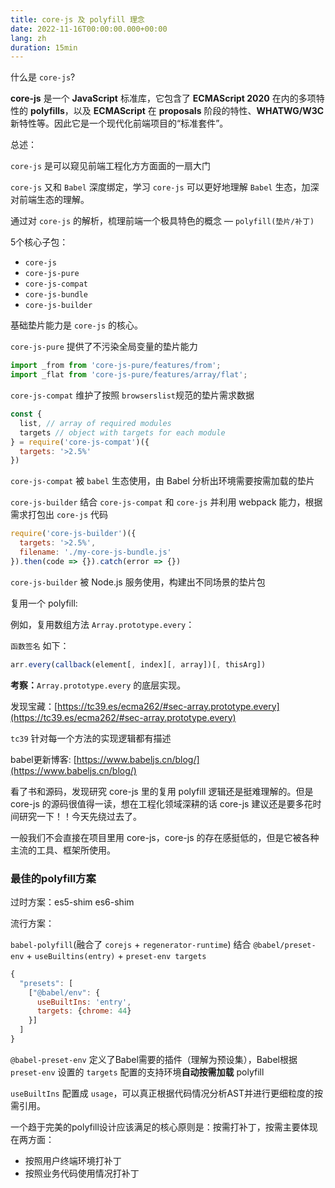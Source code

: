 ```yaml
---
title: core-js 及 polyfill 理念
date: 2022-11-16T00:00:00.000+00:00
lang: zh
duration: 15min
---
```


什么是 `core-js`?

**core-js** 是一个 **JavaScript** 标准库，它包含了 **ECMAScript 2020** 在内的多项特性的 **polyfills**，以及 **ECMAScript** 在 **proposals** 阶段的特性、**WHATWG/W3C** 新特性等。因此它是一个现代化前端项目的“标准套件”。

总述：

`core-js` 是可以窥见前端工程化方方面面的一扇大门

`core-js` 又和 `Babel` 深度绑定，学习 `core-js` 可以更好地理解 `Babel` 生态，加深对前端生态的理解。

通过对 `core-js` 的解析，梳理前端一个极具特色的概念 — `polyfill(垫片/补丁)`

5个核心子包：

- `core-js`
- `core-js-pure`
- `core-js-compat`
- `core-js-bundle`
- `core-js-builder`

基础垫片能力是 `core-js` 的核心。

`core-js-pure` 提供了不污染全局变量的垫片能力

```jsx
import _from from 'core-js-pure/features/from';
import _flat from 'core-js-pure/features/array/flat';
```

`core-js-compat` 维护了按照 `browserslist`规范的垫片需求数据

```jsx
const {
  list, // array of required modules
  targets // object with targets for each module
} = require('core-js-compat')({
  targets: '>2.5%'
})
```

`core-js-compat` 被 `babel` 生态使用，由 Babel 分析出环境需要按需加载的垫片

`core-js-builder` 结合 `core-js-compat` 和 `core-js` 并利用 webpack 能力，根据需求打包出 `core-js` 代码

```jsx
require('core-js-builder')({
  targets: '>2.5%',
  filename: './my-core-js-bundle.js'
}).then(code => {}).catch(error => {})
```

`core-js-builder` 被 Node.js 服务使用，构建出不同场景的垫片包

复用一个 polyfill:

例如，复用数组方法 `Array.prototype.every`：

`函数签名` 如下：

```jsx
arr.every(callback(element[, index][, array])[, thisArg])
```

**考察：**`Array.prototype.every` 的底层实现。

发现宝藏：[https://tc39.es/ecma262/#sec-array.prototype.every](https://tc39.es/ecma262/#sec-array.prototype.every)

`tc39` 针对每一个方法的实现逻辑都有描述

babel更新博客: [https://www.babeljs.cn/blog/](https://www.babeljs.cn/blog/)

看了书和源码，发现研究 core-js 里的复用 polyfill 逻辑还是挺难理解的。但是 core-js 的源码很值得一读，想在工程化领域深耕的话 core-js 建议还是要多花时间研究一下！！今天先绕过去了。

一般我们不会直接在项目里用 core-js，core-js 的存在感挺低的，但是它被各种主流的工具、框架所使用。

### 最佳的polyfill方案

过时方案：es5-shim es6-shim

流行方案：

 `babel-polyfill`(融合了 `corejs` + `regenerator-runtime`) 结合 `@babel/preset-env` + `useBuiltins(entry)` + `preset-env targets`

```jsx
{
  "presets": [
    ["@babel/env": {
      useBuiltIns: 'entry',
      targets: {chrome: 44}
    }]
  ]
}
```

`@babel-preset-env` 定义了Babel需要的插件（理解为预设集），Babel根据 `preset-env` 设置的 `targets` 配置的支持环境**自动按需加载** polyfill

`useBuiltIns` 配置成 `usage`，可以真正根据代码情况分析AST并进行更细粒度的按需引用。

一个趋于完美的polyfill设计应该满足的核心原则是：按需打补丁，按需主要体现在两方面：

- 按照用户终端环境打补丁
- 按照业务代码使用情况打补丁